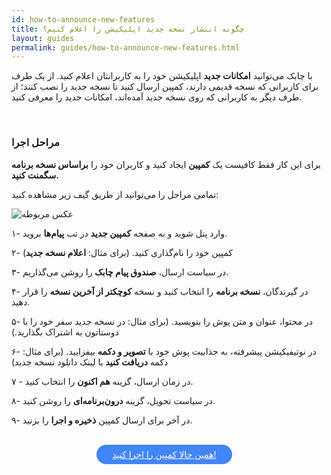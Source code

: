 ```yaml
---
id: how-to-announce-new-features
title: چگونه انتشار نسخه جدید اپلیکیشن را اعلام کنیم؟
layout: guides
permalink: guides/how-to-announce-new-features.html
---
```


با چابک می‌توانید **امکانات جدید** اپلیکیشن خود را به کاربرانتان اعلام کنید. از یک طرف برای کاربرانی که نسخه قدیمی دارند، کمپین ارسال کنید تا نسخه جدید را نصب کنند؛ از طرف دیگر به کاربرانی که روی نسخه جدید آمده‌اند، امکانات جدید را معرفی کنید.

<Br>

### مراحل اجرا

 برای این کار فقط کافیست یک **کمپین** ایجاد کنید و کاربران خود را **براساس نسخه برنامه سگمنت کنید.**

تمامی مراحل را می‌توانید از طریق گیف زیر مشاهده کنید:

 ![عکس مربوطه](http://uupload.ir/files/a36a_new-version-announcement-gif.gif)


۱- وارد پنل شوید و به صفحه **کمپین جدید** در تب **پیام‌ها** بروید.

۲- کمپین خود را نام‌گذاری کنید. (برای مثال: **اعلام نسخه جدید**)

۳- در سیاست ارسال، **صندوق پیام چابک** را روشن می‌گذاریم.

۴- در گیرندگان، **نسخه برنامه** را انتخاب کنید و نسخه **کوچکتر از آخرین نسخه** را قرار دهید. 

۵- در محتوا، عنوان و متن پوش را بنویسید. (برای مثال: در نسخه جدید سفر خود را با دوستاتون به اشتراک بگذارید.)

۶- در نوتیفیکیشن پیشرفته، به جذابیت پوش خود با **تصویر و دکمه** بیفزایید. (برای مثال: دکمه **دریافت کنید** با لینک دانلود نسخه جدید)

۷ - در زمان ارسال، گزینه **هم اکنون** را انتخاب کنید. 

۸- در سیاست تحویل، گزینه **درون‌برنامه‌ای** را روشن کنید.

۹- در آخر برای ارسال کمپین **ذخیره و اجرا** را بزنید.

<br>

<div align="center">   
    <a style="display: inline-block; text-align: center; border-radius: 40px; background: #4285f4; color: white !important; padding: 7px 25px; margin-right: 15px; cursor: pointer; transition: all 0.25s ease;" href="https://sandbox.push.adpdigital.com/front/users/composer">همین حالا کمپین را اجرا کنید!</a>
</div>
